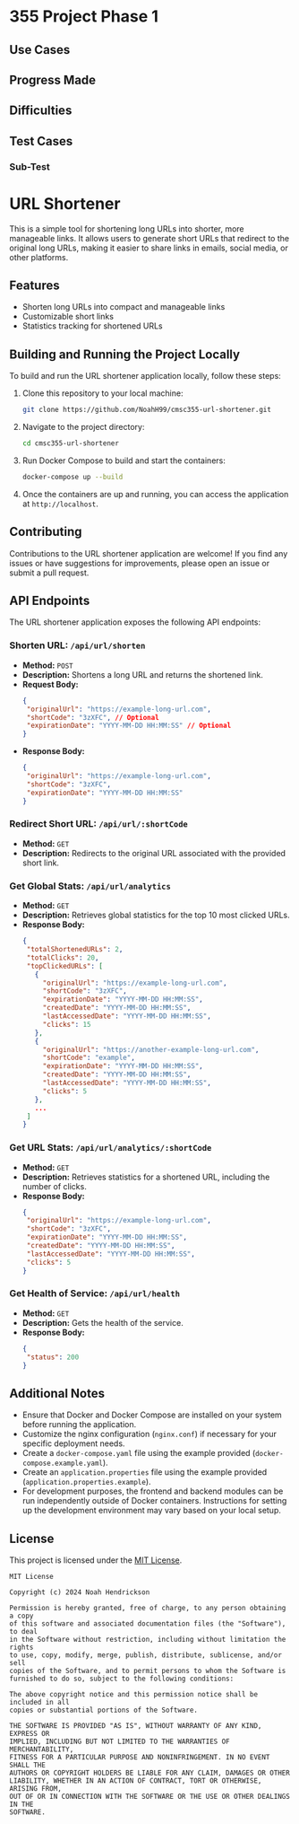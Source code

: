 # 355 Project Phase 1

## Use Cases

## Progress Made

## Difficulties

## Test Cases

### Sub-Test





 

# URL Shortener

This is a simple tool for shortening long URLs into shorter, more manageable links. It allows users to generate short URLs that redirect to the original long URLs, making it easier to share links in emails, social media, or other platforms.

## Features

- Shorten long URLs into compact and manageable links
- Customizable short links
- Statistics tracking for shortened URLs


## Building and Running the Project Locally

To build and run the URL shortener application locally, follow these steps:

1. Clone this repository to your local machine:

   ```bash
   git clone https://github.com/NoahH99/cmsc355-url-shortener.git
   ```

2. Navigate to the project directory:

   ```bash
   cd cmsc355-url-shortener
   ```
   
3. Run Docker Compose to build and start the containers:

   ```bash
   docker-compose up --build
   ```

4. Once the containers are up and running, you can access the application at `http://localhost`.


## Contributing
Contributions to the URL shortener application are welcome! If you find any issues or have suggestions for improvements, please open an issue or submit a pull request.


## API Endpoints

The URL shortener application exposes the following API endpoints:

### Shorten URL: `/api/url/shorten`
- **Method:** `POST`
- **Description:** Shortens a long URL and returns the shortened link.
- **Request Body:**
   ```json
  {
    "originalUrl": "https://example-long-url.com",
    "shortCode": "3zXFC", // Optional
    "expirationDate": "YYYY-MM-DD HH:MM:SS" // Optional
  }
   ```
- **Response Body:**
   ```json
  {
    "originalUrl": "https://example-long-url.com",
    "shortCode": "3zXFC",
    "expirationDate": "YYYY-MM-DD HH:MM:SS"
  }
   ```

### Redirect Short URL: `/api/url/:shortCode`
- **Method:** `GET`
- **Description:** Redirects to the original URL associated with the provided short link.

### Get Global Stats: `/api/url/analytics`
- **Method:** `GET`
- **Description:** Retrieves global statistics for the top 10 most clicked URLs.
- **Response Body:**
   ```json
  {
    "totalShortenedURLs": 2,
    "totalClicks": 20,
    "topClickedURLs": [
      {
        "originalUrl": "https://example-long-url.com",
        "shortCode": "3zXFC",
        "expirationDate": "YYYY-MM-DD HH:MM:SS",
        "createdDate": "YYYY-MM-DD HH:MM:SS",
        "lastAccessedDate": "YYYY-MM-DD HH:MM:SS",
        "clicks": 15
      },
      {
        "originalUrl": "https://another-example-long-url.com",
        "shortCode": "example",
        "expirationDate": "YYYY-MM-DD HH:MM:SS",
        "createdDate": "YYYY-MM-DD HH:MM:SS",
        "lastAccessedDate": "YYYY-MM-DD HH:MM:SS",
        "clicks": 5
      },
      ...
    ]
  }
   ```

### Get URL Stats: `/api/url/analytics/:shortCode`
- **Method:** `GET`
- **Description:** Retrieves statistics for a shortened URL, including the number of clicks.
- **Response Body:**
   ```json
  {
    "originalUrl": "https://example-long-url.com",
    "shortCode": "3zXFC",
    "expirationDate": "YYYY-MM-DD HH:MM:SS",
    "createdDate": "YYYY-MM-DD HH:MM:SS",
    "lastAccessedDate": "YYYY-MM-DD HH:MM:SS",
    "clicks": 5
  }
   ```


### Get Health of Service: `/api/url/health`
- **Method:** `GET`
- **Description:** Gets the health of the service.
- **Response Body:**
   ```json
  {
    "status": 200
  }
   ```
  

## Additional Notes
- Ensure that Docker and Docker Compose are installed on your system before running the application.
- Customize the nginx configuration (`nginx.conf`) if necessary for your specific deployment needs.
- Create a `docker-compose.yaml` file using the example provided (`docker-compose.example.yaml`).
- Create an `application.properties` file using the example provided (`application.properties.example`).
- For development purposes, the frontend and backend modules can be run independently outside of Docker containers. Instructions for setting up the development environment may vary based on your local setup.


## License

This project is licensed under the [MIT License](https://github.com/NoahH99/cmsc355-url-shortener/blob/master/LICENSE).

```
MIT License

Copyright (c) 2024 Noah Hendrickson

Permission is hereby granted, free of charge, to any person obtaining a copy
of this software and associated documentation files (the "Software"), to deal
in the Software without restriction, including without limitation the rights
to use, copy, modify, merge, publish, distribute, sublicense, and/or sell
copies of the Software, and to permit persons to whom the Software is
furnished to do so, subject to the following conditions:

The above copyright notice and this permission notice shall be included in all
copies or substantial portions of the Software.

THE SOFTWARE IS PROVIDED "AS IS", WITHOUT WARRANTY OF ANY KIND, EXPRESS OR
IMPLIED, INCLUDING BUT NOT LIMITED TO THE WARRANTIES OF MERCHANTABILITY,
FITNESS FOR A PARTICULAR PURPOSE AND NONINFRINGEMENT. IN NO EVENT SHALL THE
AUTHORS OR COPYRIGHT HOLDERS BE LIABLE FOR ANY CLAIM, DAMAGES OR OTHER
LIABILITY, WHETHER IN AN ACTION OF CONTRACT, TORT OR OTHERWISE, ARISING FROM,
OUT OF OR IN CONNECTION WITH THE SOFTWARE OR THE USE OR OTHER DEALINGS IN THE
SOFTWARE.
```
